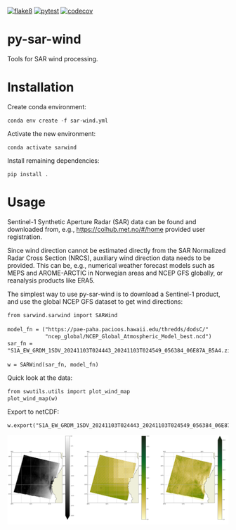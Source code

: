[![flake8](https://github.com/metno/py-sar-wind/actions/workflows/syntax.yml/badge.svg)](https://github.com/metno/py-sar-wind/actions/workflows/syntax.yml)
[![pytest](https://github.com/metno/py-sar-wind/actions/workflows/pytest.yml/badge.svg)](https://github.com/metno/py-sar-wind/actions/workflows/pytest.yml)
[![codecov](https://codecov.io/gh/metno/py-sar-wind/graph/badge.svg?token=fuO0XONBOp)](https://codecov.io/gh/metno/py-sar-wind)

# py-sar-wind

Tools for SAR wind processing.

# Installation

Create conda environment:

```
conda env create -f sar-wind.yml
```

Activate the new environment:
```
conda activate sarwind
```

Install remaining dependencies:
```
pip install .
```

# Usage

Sentinel-1 Synthetic Aperture Radar (SAR) data can be found and downloaded from, e.g.,
https://colhub.met.no/#/home provided user registration.

Since wind direction cannot be estimated directly from the SAR Normalized Radar
Cross Section (NRCS), auxiliary wind direction data needs to be provided. This
can be, e.g., numerical weather forecast models such as MEPS and AROME-ARCTIC
in Norwegian areas and NCEP GFS globally, or reanalysis products like ERA5.

The simplest way to use py-sar-wind is to download a Sentinel-1 product, and
use the global NCEP GFS dataset to get wind directions:
```
from sarwind.sarwind import SARWind

model_fn = ("https://pae-paha.pacioos.hawaii.edu/thredds/dodsC/"
            "ncep_global/NCEP_Global_Atmospheric_Model_best.ncd")
sar_fn = "S1A_EW_GRDM_1SDV_20241103T024443_20241103T024549_056384_06E87A_B5A4.zip"

w = SARWind(sar_fn, model_fn)
```

Quick look at the data:
```
from swutils.utils import plot_wind_map
plot_wind_map(w)
```

Export to netCDF:
```
w.export("S1A_EW_GRDM_1SDV_20241103T024443_20241103T024549_056384_06E87A_B5A4.nc")
```

![Example wind field](https://github.com/metno/py-sar-wind/blob/main/example.png)
